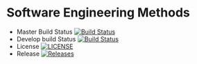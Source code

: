 # **Software Engineering Methods**

- Master Build Status [![Build Status](https://travis-ci.com/DanBeardm/sem.svg?branch=master)](https://travis-ci.com/DanBeardm/sem)
- Develop build Status [![Build Status](https://travis-ci.com/DanBeardm/sem.svg?branch=master)](https://travis-ci.com/DanBeardm/sem)
- License [![LICENSE](https://img.shields.io/github/license/DanBeardm/sem.svg?style=flat-square)](https://github.com/DanBeardm/sem/blob/master/LICENSE)
- Release [![Releases](https://img.shields.io/github/release/DanBeardm/sem/all.svg?style=flat-square)](https://github.com/DanBeardm/sem/releases)